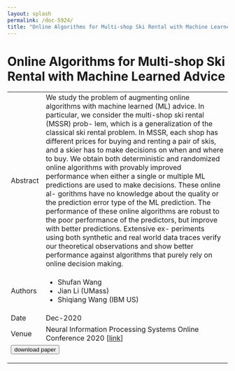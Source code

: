 ```yaml
---
layout: splash
permalink: /doc-5924/
title: "Online Algorithms for Multi-shop Ski Rental with Machine Learned Advice"
---
```


# Online Algorithms for Multi-shop Ski Rental with Machine Learned Advice

<table>
    <tbody>
    <tr>
        <td>Abstract</td>
        <td>We study the problem of augmenting online algorithms with machine learned (ML) advice. In particular, we consider the multi-shop ski rental (MSSR) prob- lem, which is a generalization of the classical ski rental problem. In MSSR, each shop has different prices for buying and renting a pair of skis, and a skier has to make decisions on when and where to buy. We obtain both deterministic and randomized online algorithms with provably improved performance when either a single or multiple ML predictions are used to make decisions. These online al- gorithms have no knowledge about the quality or the prediction error type of the ML prediction. The performance of these online algorithms are robust to the poor performance of the predictors, but improve with better predictions. Extensive ex- periments using both synthetic and real world data traces verify our theoretical observations and show better performance against algorithms that purely rely on online decision making.</td>
    </tr>
    <tr>
        <td>Authors</td>
        <td>
            <ul>
                <li>Shufan Wang</li>
                <li>Jian Li (UMass)</li>
                <li>Shiqiang Wang (IBM US)</li>
            </ul>
        </td>
    </tr>
    <tr>
        <td>Date</td>
        <td>Dec-2020</td>
    </tr>
    <tr>
        <td>Venue</td>
        <td>Neural Information Processing Systems Online Conference 2020 [<a href="https://proceedings.neurips.cc/paper/2020/file/5cc4bb753030a3d804351b2dfec0d8b5-Paper.pdf">link</a>]</td>
    </tr>
        <tr>
            <td colspan="2">
                <form method="get" action="https://proceedings.neurips.cc/paper/2020/file/5cc4bb753030a3d804351b2dfec0d8b5-Paper.pdf">
                    <button type="submit">download paper</button>
                </form>
            </td>
        </tr>
    </tbody>
</table>
